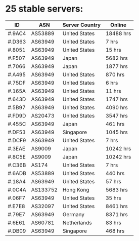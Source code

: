 # 25 stable servers:

| ID | ASN | Server Country | Online |
| ------ | ------ | ------ | ------ |
| #.9AC4 | AS53889 | United States | 18488 hrs |
| #.D363 | AS63949 | United States | 7 hrs |
| #.8051 | AS63949 | United States | 15 hrs |
| #.F507 | AS63949 | Japan | 5682 hrs |
| #.7066 | AS63949 | Japan | 1877 hrs |
| #.A495 | AS63949 | United States | 870 hrs |
| #.75DF | AS63949 | United States | 6 hrs |
| #.165A | AS63949 | United States | 11 hrs |
| #.643D | AS63949 | United States | 1747 hrs |
| #.5B97 | AS63949 | United States | 4090 hrs |
| #.FD9D | AS20473 | United States | 3547 hrs |
| #.455C | AS63949 | Japan | 461 hrs |
| #.DF53 | AS63949 | Singapore | 1045 hrs |
| #.DCF9 | AS63949 | United States | 7 hrs |
| #.3EAE | AS9009 | Japan | 10242 hrs |
| #.8C5E | AS9009 | Japan | 10242 hrs |
| #.C36B | AS174 | United States | 7 hrs |
| #.6ADB | AS53889 | United States | 440 hrs |
| #.18A4 | AS63949 | United States | 57 hrs |
| #.0C4A | AS133752 | Hong Kong | 5683 hrs |
| #.06F7 | AS63949 | United States | 35 hrs |
| #.E7E8 | AS32097 | United States | 8461 hrs |
| #.79E7 | AS63949 | Germany | 8371 hrs |
| #.6E61 | AS60781 | Netherlands | 83 hrs |
| #.DB09 | AS63949 | Singapore | 468 hrs |

